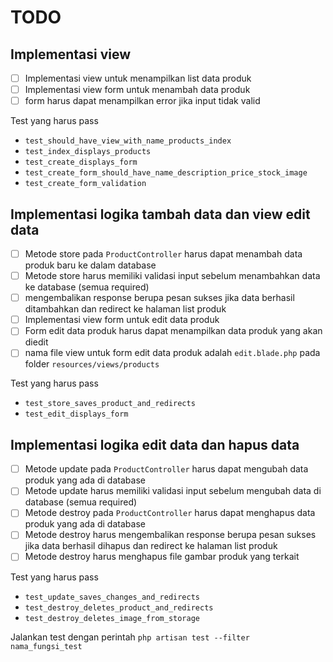 # TODO
## Implementasi view
- [ ] Implementasi view untuk menampilkan list data produk
- [ ] Implementasi view form untuk menambah data produk
- [ ] form harus dapat menampilkan error jika input tidak valid

Test yang harus pass
- `test_should_have_view_with_name_products_index`
- `test_index_displays_products`
- `test_create_displays_form`
- `test_create_form_should_have_name_description_price_stock_image`
- `test_create_form_validation`


## Implementasi logika tambah data dan view edit data
- [ ] Metode store pada `ProductController` harus dapat menambah data produk baru ke dalam database
- [ ] Metode store harus memiliki validasi input sebelum menambahkan data ke database (semua required)
- [ ] mengembalikan response berupa pesan sukses jika data berhasil ditambahkan dan redirect ke halaman list produk
- [ ] Implementasi view form untuk edit data produk
- [ ] Form edit data produk harus dapat menampilkan data produk yang akan diedit
- [ ] nama file view untuk form edit data produk adalah `edit.blade.php` pada folder `resources/views/products`

Test yang harus pass
- `test_store_saves_product_and_redirects`
- `test_edit_displays_form`

## Implementasi logika edit data dan hapus data
- [ ] Metode update pada `ProductController` harus dapat mengubah data produk yang ada di database
- [ ] Metode update harus memiliki validasi input sebelum mengubah data di database (semua required)
- [ ] Metode destroy pada `ProductController` harus dapat menghapus data produk yang ada di database
- [ ] Metode destroy harus mengembalikan response berupa pesan sukses jika data berhasil dihapus dan redirect ke halaman list produk
- [ ] Metode destroy harus menghapus file gambar produk yang terkait

Test yang harus pass
- `test_update_saves_changes_and_redirects`
- `test_destroy_deletes_product_and_redirects`
- `test_destroy_deletes_image_from_storage`

Jalankan test dengan perintah `php artisan test --filter nama_fungsi_test`